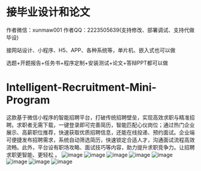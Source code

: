 # 接毕业设计和论文
作者微信：xunmaw001  作者QQ：2223505639(支持修改、部署调试、支持代做毕设)

接网站设计、小程序、H5、APP、各种系统等，单片机、嵌入式也可以做

选题+开题报告+任务书+程序定制+安装测试+论文+答辩PPT都可以做
# Intelligent-Recruitment-Mini-Program
这款基于微信小程序的智能招聘平台，打破传统招聘壁垒，实现高效求职与精准招聘。求职者无需下载，一键登录即可完善简历，智能匹配心仪岗位；通过热门企业展示、高薪职位推荐，快速获取优质招聘信息，还能在线投递、预约面试。企业端可便捷发布招聘需求，系统自动筛选简历，快速锁定合适人才，沟通面试流程高效流畅。此外，平台设有职场攻略、面试技巧等内容，助力提升求职竞争力。让招聘求职更智能、更轻松 。 
![image](https://github.com/user-attachments/assets/a6d88e4a-a084-49a9-a644-20da79ef3d7e)
![image](https://github.com/user-attachments/assets/51034dce-a4ab-4914-ba64-b94593b48398)
![image](https://github.com/user-attachments/assets/d903d134-e21f-412d-adcd-56dc29a1279d)
![image](https://github.com/user-attachments/assets/59dcd031-c53f-4bc3-96ea-5d6eb219b558)
![image](https://github.com/user-attachments/assets/969b8e55-6f7d-417e-9561-89770a5d5dbf)
![image](https://github.com/user-attachments/assets/cdf57c66-a502-464f-b314-e1aa2eccac7d)
![image](https://github.com/user-attachments/assets/0aec34cc-33b2-441a-8d50-de7dd8d01ba6)
![image](https://github.com/user-attachments/assets/a27685b6-b86b-409c-b804-b413d2cc2106)
